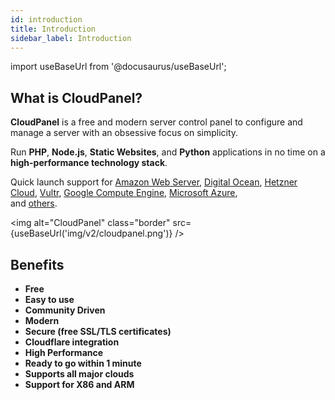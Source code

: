 ```yaml
---
id: introduction
title: Introduction
sidebar_label: Introduction
---
```


import useBaseUrl from '@docusaurus/useBaseUrl';

## What is CloudPanel?

**CloudPanel** is a free and modern server control panel to configure and manage a server with an obsessive focus on simplicity. 

Run **PHP**, **Node.js**, **Static Websites**, and **Python** applications in no time on a **high-performance technology stack**.

Quick launch support for [Amazon Web Server](https://), [Digital Ocean](https://), [Hetzner Cloud](https://), [Vultr](https://),
[Google Compute Engine](https://), [Microsoft Azure](https://), <br />
and [others](https://).

<img alt="CloudPanel" class="border" src={useBaseUrl('img/v2/cloudpanel.png')} />

## Benefits

- **Free**
- **Easy to use**
- **Community Driven**
- **Modern**
- **Secure (free SSL/TLS certificates)**
- **Cloudflare integration**
- **High Performance**
- **Ready to go within 1 minute**
- **Supports all major clouds**
- **Support for X86 and ARM**